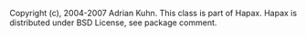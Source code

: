 Copyright (c), 2004-2007 Adrian Kuhn. This class is part of Hapax. Hapax is distributed under BSD License, see package comment.